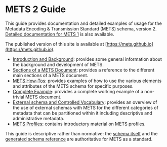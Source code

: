 # METS 2 Guide

This guide provides documentation and detailed examples of usage for the Metadata Encoding & Transmission Standard (METS) schema, version 2. [Detailed documentation for METS 1](https://www.loc.gov/standards/mets/METSPrimer.pdf) is also available.

The published version of this site is available at [https://mets.github.io](https://mets.github.io).

* [Introduction and Background](intro_background.md): provides some general information about the background and development of METS.
* [Sections of a METS Document](mets_sections.md): provides a reference to the different main sections of a METS document.
* [METS How-Tos](mets_howtos.md): provides examples of how to use the various elements and attributes of the METS schema for specific purposes.
* [Complete Example](complete_example.md): provides a complete working example of a non-trivial METS document.
* [External schema and Controlled Vocabulary](external_schema_vocabulary.md): provides an overview of the use of external schemas with METS for the different categories of metadata that can be partitioned within it including descriptive and administrative metadata. 
* [METS Profiles](mets_profiles.md): contains introductory material on METS profiles.

This guide is descriptive rather than normative: the [schema itself](https://github.com/mets/METS-schema/blob/main/v2/mets2.xsd) and the [generated schema reference](https://mets.github.io/METS_v2_Docs/mets2.html) are authoritative for METS as a standard.
